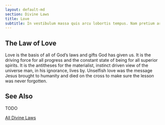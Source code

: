 ```yaml
---
layout: default-md
section: Divine Laws
title: Love
subtitle: In vestibulum massa quis arcu lobortis tempus. Nam pretium arcu in odio vulputate luctus.
---
```


## The Law of Love
Love is the basis of all of God’s laws and gifts God has given us. It is the driving force for all progress and the constant state of being for all superior spirits. It is the antitheses for the materialist, instinct driven view of the universe man, in his ignorance, lives by. Unselfish love was the message Jesus brought to humanity and died on the cross to make sure the lesson was never forgotten. 

## See Also
TODO


<a href="/divine-laws" class="button">All Divine Laws</a>

